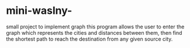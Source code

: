 # mini-waslny-

small project to implement graph
this program allows the user to enter the graph which represents the cities and distances
between them, then find the shortest path to reach the destination from any given source city.
